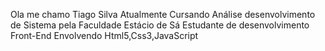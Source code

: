Ola me chamo Tiago Silva
Atualmente Cursando Análise desenvolvimento de Sistema  pela Faculdade Estácio de Sá
Estudante de desenvolvimento Front-End  Envolvendo Html5,Css3,JavaScript
